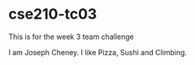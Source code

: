 # cse210-tc03
This is for the week 3 team challenge


I am Joseph Cheney. I like Pizza, Sushi and Climbing. 